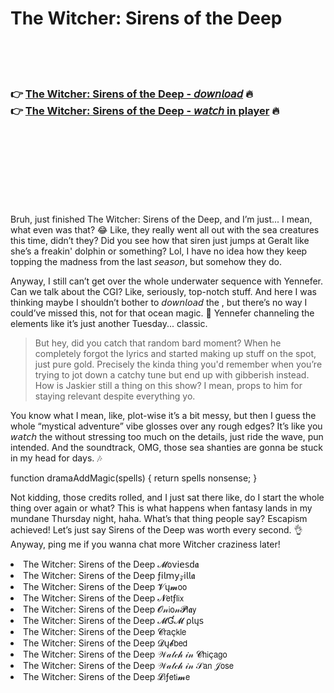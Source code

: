<h1>The Witcher: Sirens of the Deep</h1>

<br><br><br>

<h3>👉 <a href="https://Aarons-yspoperbo1977.github.io/lylhvpknef/">The Witcher: Sirens of the Deep - 𝘥𝘰𝘸𝘯𝘭𝘰𝘢𝘥</a> 🔥<br>
👉 <a href="https://Aarons-yspoperbo1977.github.io/lylhvpknef/">The Witcher: Sirens of the Deep - 𝘸𝘢𝘵𝘤𝘩 in player</a> 🔥
</h3>



<br><br><br><br><br><br><br>


Bruh, just finished The Witcher: Sirens of the Deep, and I’m just... I mean, what even was that? 😂 Like, they really went all out with the sea creatures this time, didn’t they? Did you see how that siren just jumps at Geralt like she’s a freakin' dolphin or something? Lol, I have no idea how they keep topping the madness from the last 𝘴𝘦𝘢𝘴𝘰𝘯, but somehow they do. 

Anyway, I still can’t get over the whole underwater sequence with Yennefer. Can we talk about the CGI? Like, seriously, top-notch stuff. And here I was thinking maybe I shouldn’t bother to 𝘥𝘰𝘸𝘯𝘭𝘰𝘢𝘥 the  , but there’s no way I could’ve missed this, not for that ocean magic. 🤯 Yennefer channeling the elements like it’s just another Tuesday... classic.  

> But hey, did you catch that random bard moment? When he completely forgot the lyrics and started making up stuff on the spot, just pure gold. Precisely the kinda thing you'd remember when you’re trying to jot down a catchy tune but end up with gibberish instead. How is Jaskier still a thing on this show? I mean, props to him for staying relevant despite everything yo.

You know what I mean, like, plot-wise it’s a bit messy, but then I guess the whole “mystical adventure” vibe glosses over any rough edges? It’s like you 𝘸𝘢𝘵𝘤𝘩 the   without stressing too much on the details, just ride the wave, pun intended. And the soundtrack, OMG, those sea shanties are gonna be stuck in my head for days. 🎶

function dramaAddMagic(spells) { return spells  nonsense; }

Not kidding, those credits rolled, and I just sat there like, do I start the whole thing over again or what? This is what happens when fantasy lands in my mundane Thursday night, haha. What’s that thing people say? Escapism achieved! Let’s just say Sirens of the Deep was worth every second. 👌 Anyway, ping me if you wanna chat more Witcher craziness later!

<li>The Witcher: Sirens of the Deep 𝓜𝗈ν𝗂𝖾𝗌ԁ𝖆</li>
<li>The Witcher: Sirens of the Deep ƒ𝗂𝗅𝗆𝗒𝓏𝗂𝗅𝗅𝖆</li>
<li>The Witcher: Sirens of the Deep 𝓥ų𝓶𝗈𝗈</li>
<li>The Witcher: Sirens of the Deep 𝓝𝖾𝗍ƒ𝗅𝗂𝗑</li>
<li>The Witcher: Sirens of the Deep 𝓞𝓃𝗂𝗈𝓃𝓟𝗅𝖆𝗒</li>
<li>The Witcher: Sirens of the Deep 𝓜Ɠ𝓜 ρ𝗅ų𝗌</li>
<li>The Witcher: Sirens of the Deep 𝓒𝗋𝖺ç𝗄𝗅𝖾</li>
<li>The Witcher: Sirens of the Deep 𝓓ų𝓫𝖻𝖾𝖽</li>
<li>The Witcher: Sirens of the Deep 𝒲𝒶𝓉𝒸𝒽 𝒾𝓃 𝓒𝗁𝗂ç𝖺𝗀𝗈</li>
<li>The Witcher: Sirens of the Deep 𝒲𝒶𝓉𝒸𝒽 𝒾𝓃 𝒮𝖺𝗇 𝒥𝗈𝗌𝖾</li>
<li>The Witcher: Sirens of the Deep 𝓛𝗂ƒ𝖾𝗍𝗂𝓶𝖾</li>
